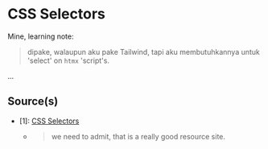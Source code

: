 # CSS Selectors

Mine, learning note:
> dipake, walaupun aku pake Tailwind, tapi aku membutuhkannya untuk 'select' on `htmx` 'script's.

...

## Source(s)

- [1]: [CSS Selectors](https://www.w3schools.com/css/css_selectors.asp)
  - > we need to admit, that is a really good resource site.
